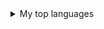 <details>
<summary>My top languages</summary>

| Rank | Languages |
|-----:|-----------|
|     1| Lua       |
|     2| Niks doen |
|     3| Slapen    |

